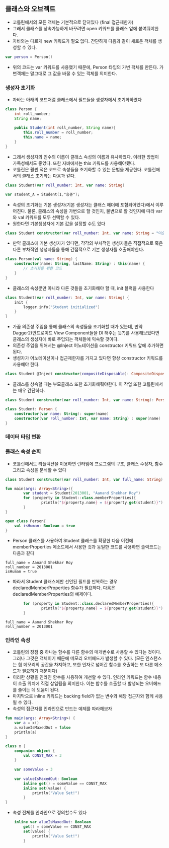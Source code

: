 ## 클래스와 오브젝트
- 코틀린에서의 모든 객체는 기본적으로 닫혀있다 (final 접근제한자)
- 그래서 클래스를 상속가능하게 바꾸려면 open 키워드를 클래스 앞에 붙여줘야한다.
- 자바와는 다르게 new 키워드가 필요 없다. 간단하게 다음과 같이 새로운 객체를 생성할 수 있다.
```kotlin
var person = Person()
```
- 위의 코드는 var 키워드를 사용했기 때문에, Person 타입의 가변 객체를 만든다. 가변객체는 말그대로 그 값을 바꿀 수 있는 객체를 의미한다.

### 생성자 초기화
- 자바는 아래의 코드처럼 클래스에서 필드들을 생성자에서 초기화하였다
```java
class Person {
    int roll_number;
    String name;
    
    public Student(int roll_number, String name){
        this.roll_number = roll_number;
        this.name = name;
    }
}
```
- 그래서 생성자의 인수의 이름이 클래스 속성의 이름과 유사하였다. 이러한 방법이 가독성에서도 좋았다. 또한 자바에서는 this 키워드를 사용해야했다.
- 코틀린은 훨씬 적은 코드로 속성들을 초기화할 수 있는 문법을 제공한다. 코틀린에서의 클래스 초기화는 다음과 같다.
```kotlin
class Student(var roll_number: Int, var name: String)

var student_A = Student(1,"승준");
```
- 속성의 초기화는 기본 생성자(기본 생성자는 클래스 헤더에 포함되어있다)에서 이루어진다. 물론, 클래스의 속성을 가변으로 할 것인지, 불변으로 할 것인지에 따라 var와 val 키워드를 모두 선택할 수 있다.
- 원한다면 기본생성자에 기본 값을 설정할 수도 있다
```kotlin
class Student constructor(var roll_number: Int, var name: String = "이승준")
```
- 만약 클래스에 기본 생성자가 있다면, 각각의 부차적인 생성자들은 직접적으로 혹은 다른 부차적인 생성자들을 통해 간접적으로 기본 생성자를 호출해야한다.
```kotlin
class Person(val name: String) {
    constructor(name: String, lastName: String) : this(name) {
        // 초기화를 위한 코드
    }
}
```
- 클래스의 속성뿐만 아니라 다른 것들을 초기화해야 할 때, init 블럭을 사용한다
```kotlin
class Student(var roll_number: Int, var name: String) {
    init {
        logger.info("Student initialized")
    }
}
```
- 가끔 의존성 주입을 통해 클래스의 속성들을 초기화할 때가 있는데, 만약 Dagger2(안드로이드 View Component들을 DI 해주는 듯?)를 사용해보았다면 클래스의 생성자에 바로 주입되는 객체들에 익숙할 것이다.
- 의존성 주입을 위해서는 @Inject 어노테이션을 constructor 키워드 앞에 추가하면 된다.
- 생성자가 어노테이션이나 접근제한자를 가지고 있다면 항상 constructor 키워드를 사용해야 한다.
```kotlin
class Student @Inject constructor(compositeDisposable): CompositeDisposable { }
```
- 클래스를 상속할 때는 부모클래스 또한 초기화해줘야한다. 이 작업 또한 코틀린에서는 매우 간단하다.
```kotlin
class Student constructor(var roll_number: Int, var name: String): Person(name)

class Student: Person {
    constructor(var name: String): super(name) 
    constructor(var roll_number: Int, var name: String) : super(name)
}
```

### 데이터 타입 변환 

### 클래스 속성 순회
- 코틀린에서도 리플렉션을 이용하면 런타임에 프로그램의 구조, 클래스 수정자, 함수 그리고 속성을 분석할 수 있다
```kotlin
class Student constructor(var roll_number: Int, var full_name: String)

fun main(args: Array<String>){
        var student = Student(2013001, "Aanand Shekhar Roy")
        for (property in Student::class.memberProperties){
                println("${property.name} = ${property.get(student)}")
        }
}

open class Person{
    val isHuman: Boolean = true
}
```
- Person 클래스를 사용하여 Student 클래스를 확장한 다음 이전에 memberProperties 메소드에서 사용한 것과 동일한 코드를 사용하면 출력코드는 다음과 같다
```
full_name = Aanand Shekhar Roy
roll_number = 2013001
isHuman = true
```
- 따라서 Student 클래스에만 선언된 필드를 반복하는 경우 declaredMemberProperties 함수가 필요하다. 다음은 declaredMemberProperties의 예제이다.
```kotlin
        for (property in Student::class.declaredMemberProperties){
                println("${property.name} = ${property.get(student)}")
        }
```
```
full_name = Aanand Shekhar Roy
roll_number = 2013001
```

### 인라인 속성
- 코틀린의 장점 중 하나는 함수를 다른 함수의 매개변수로 사용할 수 있다는 것이다. 그러나 그것은 객체이기 때문에 메모리 오버헤드가 발생할 수 있다. (모든 인스턴스는 힙 메모리의 공간을 차지하고, 또한 인자로 넘어간 함수를 호출하는 또 다른 메소드가 필요하기 때문이다)
- 이러한 상황을 인라인 함수를 사용하여 개선할 수 있다. 인라인 키워드는 함수 내용이 호출 위치에 직접 삽입됨을 의미한다. 이는 함수를 호출할 때 발생되는 오버헤드를 줄이는 데 도움이 된다.
- 마지막으로 inline 키워드는 backing field가 없는 변수와 해당 접근자와 함께 사용될 수 있다.
- 속성의 접근자를 인라인으로 만드는 예제를 따라해보자
```kotlin
fun main(args: Array<String>) {
    var a = x()
    a.valueIsMaxedOut = false
    println(a)
}

class x {
    companion object {
        val CONST_MAX = 3
    }
    
    var someValue = 3
    
    var valueIsMaxedOut: Boolean
        inline get() = someValue == CONST_MAX
        inline set(value) {
            println("Value Set!")
        }
}
```
- 속성 전체를 인라인으로 정의할수도 있다
```kotlin
    inline var alueIsMaxedOut: Boolean
        get() = someValue == CONST_MAX
        set(value) {
            println("Value Set!")
        }
```




